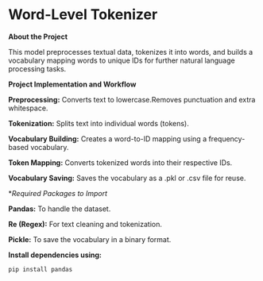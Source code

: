 # Word-Level Tokenizer

**About the Project**

This model preprocesses textual data, tokenizes it into words, and builds a vocabulary mapping words to unique IDs for further natural language processing tasks.

**Project Implementation and Workflow**

**Preprocessing:** Converts text to lowercase.Removes punctuation and extra whitespace.

**Tokenization:** Splits text into individual words (tokens).

**Vocabulary Building:** Creates a word-to-ID mapping using a frequency-based vocabulary.

**Token Mapping:** Converts tokenized words into their respective IDs.

**Vocabulary Saving:** Saves the vocabulary as a .pkl or .csv file for reuse.

**Required Packages to Import*

**Pandas:** To handle the dataset.

**Re (Regex):** For text cleaning and tokenization.

**Pickle:** To save the vocabulary in a binary format.



**Install dependencies using:**
```bash
pip install pandas
```

